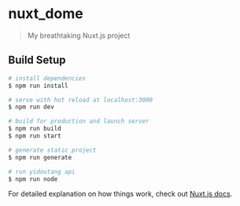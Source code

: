 # nuxt_dome

> My breathtaking Nuxt.js project

## Build Setup

``` bash
# install dependencies
$ npm run install

# serve with hot reload at localhost:3000
$ npm run dev

# build for production and launch server
$ npm run build
$ npm run start

# generate static project
$ npm run generate

# run yidoutang api
$ npm run node
```

For detailed explanation on how things work, check out [Nuxt.js docs](https://nuxtjs.org).
